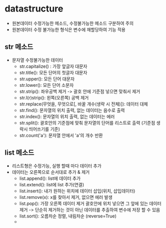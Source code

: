 # datastructure
- 원본데이터 수정가능한 메소드, 수정불가능한 메소드 구분하여 주의
- 원본데이터 수정 불가능한 형식은 변수에 재할당하여 기능 적용 
## str 메소드
- 문자열 수정불가능한 데이터
    - str.capitalize() : 가장 앞글자 대문자
    - str.title(): 모든 단어의 첫글자 대문자
    - str.upper(): 모든 단어 대문자
    - str.lower(): 모든 단어 소문자
    - str.strip(): 좌우공백 제거 -> 괄호 안에 기준점 넣으면 맞춰서 제거
    - str.l(r)strip(): 왼쪽(오른쪽) 공백 제거 
    - str.replace(무엇을, 무엇으로[, 바꿀 개수(생략 시 전체)]): 데이터 대체 
    - str.find(): 문자열의 위치 출력, 없는 데이터는 음수로 출력
    - str.index(): 문자열의 위치 출력, 없는 데이터는 에러
    - str.split(): 괄호안의 기준점에 맞춰 문자열의 단어를 리스트로 출력 (기준점 생략시 띄어쓰기를 기준)
    - str.count('a'): 문자열 안에서 'a'의 개수 반환

## list 메소드 
- 리스트형은 수정가능, 실행 할때 마다 데이터 추가
- 데이터는 오른쪽으로 순서대로 추가 & 제거 
    - list.append(): list에 데이터 추가 
    - list.extend(): list에 list 추가(연결)
    - list.insert(): 내가 원하는 위치에 데이터 삽입(위치, 삽입데이터)
    - list.remove(x): x를 찾아서 제거, 없으면 에러 발생
    - list.pop(): 가장 오른쪽 데이터 제거 괄호안에 위치 넣으면 그 앞에 있는 데이터 제거 -> 단순히 제거하는 것이 아닌 데이터를 추출하여 변수에 저장 할 수 있음
    - list.sort(): 오름차순 정렬, 내림차순 (reverse=True)
    - 

